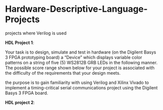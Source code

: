# Hardware-Descriptive-Language-Projects
projects where Verilog is used 

**HDL Project 1**:

Your task is to design, simulate and test in hardware (on the Digilent Basys 3 FPGA 
prototyping  board)  a  “Device”  which  displays  variable  color  patterns  on  a  string  of  five  (5) 
WS2812B GRB LEDs in the following manner. The possible score range shown below for your 
project is associated with the difficulty of the requirements that your design meets. 

the purpose is to gain familiarity  with  using  Verilog  and  Xilinx  Vivado  to  implement  a  timing-critical 
serial communications project using the Digilent Basys 3 FPGA board. 


**HDL project 2**:





